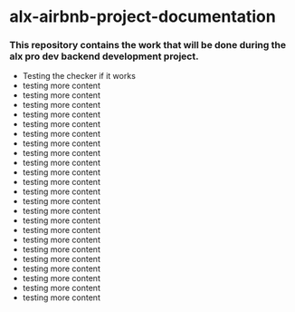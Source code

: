 # alx-airbnb-project-documentation

### This repository contains the work that will be done during the alx pro dev backend development project.

- Testing the checker if it works
- testing more content
- testing more content
- testing more content
- testing more content
- testing more content
- testing more content
- testing more content
- testing more content
- testing more content
- testing more content
- testing more content
- testing more content
- testing more content
- testing more content
- testing more content
- testing more content
- testing more content
- testing more content
- testing more content
- testing more content
- testing more content
- testing more content
- testing more content
